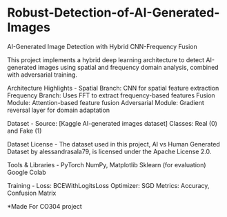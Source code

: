 # Robust-Detection-of-AI-Generated-Images
AI-Generated Image Detection with Hybrid CNN-Frequency Fusion

This project implements a hybrid deep learning architecture to detect AI-generated images using spatial and frequency domain analysis, combined with adversarial training.

Architecture Highlights -
Spatial Branch: CNN for spatial feature extraction
Frequency Branch: Uses FFT to extract frequency-based features
Fusion Module: Attention-based feature fusion
Adversarial Module: Gradient reversal layer for domain adaptation

Dataset -
Source: [Kaggle AI-generated images dataset]
Classes: Real (0) and Fake (1)

Dataset License -
The dataset used in this project, AI vs Human Generated Dataset by alessandrasala79, is licensed under the Apache License 2.0.

Tools & Libraries -
PyTorch
NumPy, Matplotlib
Sklearn (for evaluation)
Google Colab

Training -
Loss: BCEWithLogitsLoss
Optimizer: SGD
Metrics: Accuracy, Confusion Matrix

*Made For CO304 project
